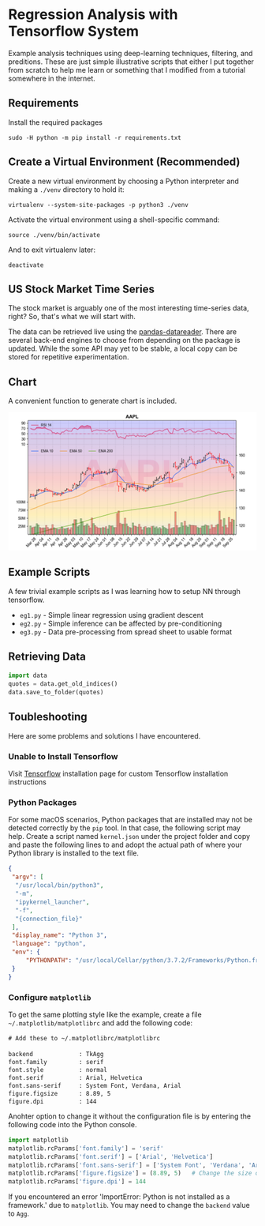 Regression Analysis with Tensorflow System
===

Example analysis techniques using deep-learning techniques, filtering, and preditions. These are just simple illustrative scripts that either I put together from scratch to help me learn or something that I modified from a tutorial somewhere in the internet.

## Requirements

Install the required packages
```shell
sudo -H python -m pip install -r requirements.txt
```

## Create a Virtual Environment (Recommended)

Create a new virtual environment by choosing a Python interpreter and making a `./venv` directory to hold it:
```shell
virtualenv --system-site-packages -p python3 ./venv
```
Activate the virtual environment using a shell-specific command:
```shell
source ./venv/bin/activate
```
And to exit virtualenv later:
```shell
deactivate
```

## US Stock Market Time Series

The stock market is arguably one of the most interesting time-series data, right? So, that's what we will start with.

The data can be retrieved live using the [pandas-datareader]. There are several back-end engines to choose from depending on the package is updated. While the some API may yet to be stable, a local copy can be stored for repetitive experimentation.

## Chart

A convenient function to generate chart is included.

![chart](images/AAPL.png)

## Example Scripts

A few trivial example scripts as I was learning how to setup NN through tensorflow.

- `eg1.py` - Simple linear regression using gradient descent
- `eg2.py` - Simple inference can be affected by pre-conditioning
- `eg3.py` - Data pre-processing from spread sheet to usable format

## Retrieving Data

```python
import data
quotes = data.get_old_indices()
data.save_to_folder(quotes)
```
## Toubleshooting

Here are some problems and solutions I have encountered.

### Unable to Install Tensorflow

Visit [Tensorflow] installation page for custom Tensorflow installation instructions

### Python Packages

For some macOS scenarios, Python packages that are installed may not be detected correctly by the `pip` tool. In that case, the following script may help. Create a script named `kernel.json` under the project folder and copy and paste the following lines to and adopt the actual path of where your Python library is installed to the text file.
```json
{
 "argv": [
  "/usr/local/bin/python3",
  "-m",
  "ipykernel_launcher",
  "-f",
  "{connection_file}"
 ],
 "display_name": "Python 3",
 "language": "python",
 "env": {
     "PYTHONPATH": "/usr/local/Cellar/python/3.7.2/Frameworks/Python.framework/Versions/3.7/lib/python3.7/"
 }
}
```

### Configure `matplotlib`

To get the same plotting style like the example, create a file `~/.matplotlib/matplotlibrc` and add the following code:
```
# Add these to ~/.matplotlibrc/matplotlibrc

backend             : TkAgg
font.family         : serif
font.style          : normal
font.serif          : Arial, Helvetica
font.sans-serif     : System Font, Verdana, Arial
figure.figsize      : 8.89, 5
figure.dpi          : 144

```
Anohter option to change it without the configuration file is by entering the following code into the Python console.
```python
import matplotlib
matplotlib.rcParams['font.family'] = 'serif'
matplotlib.rcParams['font.serif'] = ['Arial', 'Helvetica']
matplotlib.rcParams['font.sans-serif'] = ['System Font', 'Verdana', 'Arial']
matplotlib.rcParams['figure.figsize'] = (8.89, 5)   # Change the size of plots
matplotlib.rcParams['figure.dpi'] = 144
```
If you encountered an error 'ImportError: Python is not installed as a framework.' due to `matplotlib`. You may need to change the `backend` value to `Agg`.

[pandas-datareader]:https://pandas-datareader.readthedocs.io/en/latest/
[TensorFlow]: https://www.tensorflow.org/install/pip
